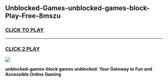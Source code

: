 
## Unblocked-Games-unblocked-games-block-Play-Free-8mszu
<h3>
<a href="https://premium76.site?title=unblocked-games-block&ref=10A">CLICK TO PLAY</a></h3>
<hr>

<h3>
<a href="https://premium76.site?title=unblocked-games-block&ref=10A">CLICK 2 PLAY</a>
  
</h3>

<a href="https://premium76.site?title=unblocked-games-block&ref=10A"><img src="https://clearcache.store/games.png"></a>


**unblocked-games-block games unblocked: Your Gateway to Fun and Accessible Online Gaming**
